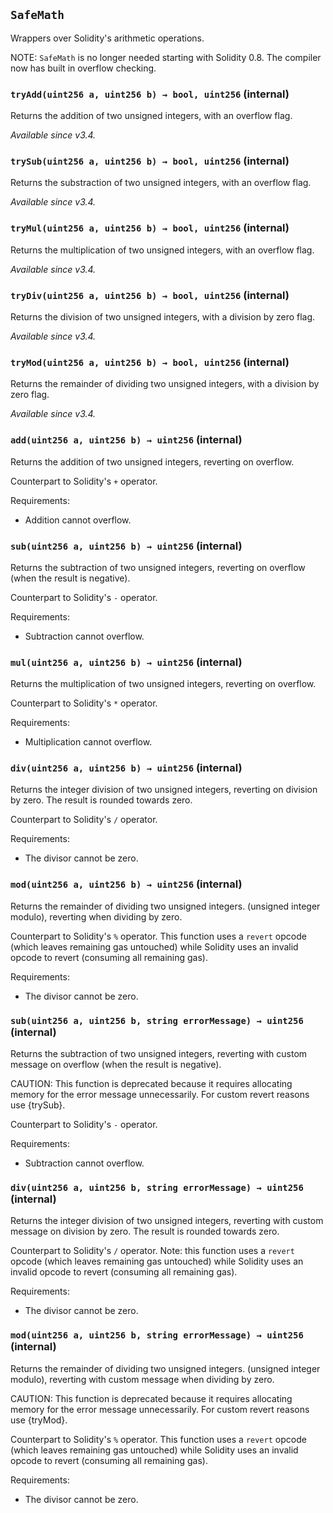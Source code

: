 ## `SafeMath`



Wrappers over Solidity's arithmetic operations.

NOTE: `SafeMath` is no longer needed starting with Solidity 0.8. The compiler
now has built in overflow checking.


### `tryAdd(uint256 a, uint256 b) → bool, uint256` (internal)



Returns the addition of two unsigned integers, with an overflow flag.

_Available since v3.4._

### `trySub(uint256 a, uint256 b) → bool, uint256` (internal)



Returns the substraction of two unsigned integers, with an overflow flag.

_Available since v3.4._

### `tryMul(uint256 a, uint256 b) → bool, uint256` (internal)



Returns the multiplication of two unsigned integers, with an overflow flag.

_Available since v3.4._

### `tryDiv(uint256 a, uint256 b) → bool, uint256` (internal)



Returns the division of two unsigned integers, with a division by zero flag.

_Available since v3.4._

### `tryMod(uint256 a, uint256 b) → bool, uint256` (internal)



Returns the remainder of dividing two unsigned integers, with a division by zero flag.

_Available since v3.4._

### `add(uint256 a, uint256 b) → uint256` (internal)



Returns the addition of two unsigned integers, reverting on
overflow.

Counterpart to Solidity's `+` operator.

Requirements:

- Addition cannot overflow.

### `sub(uint256 a, uint256 b) → uint256` (internal)



Returns the subtraction of two unsigned integers, reverting on
overflow (when the result is negative).

Counterpart to Solidity's `-` operator.

Requirements:

- Subtraction cannot overflow.

### `mul(uint256 a, uint256 b) → uint256` (internal)



Returns the multiplication of two unsigned integers, reverting on
overflow.

Counterpart to Solidity's `*` operator.

Requirements:

- Multiplication cannot overflow.

### `div(uint256 a, uint256 b) → uint256` (internal)



Returns the integer division of two unsigned integers, reverting on
division by zero. The result is rounded towards zero.

Counterpart to Solidity's `/` operator.

Requirements:

- The divisor cannot be zero.

### `mod(uint256 a, uint256 b) → uint256` (internal)



Returns the remainder of dividing two unsigned integers. (unsigned integer modulo),
reverting when dividing by zero.

Counterpart to Solidity's `%` operator. This function uses a `revert`
opcode (which leaves remaining gas untouched) while Solidity uses an
invalid opcode to revert (consuming all remaining gas).

Requirements:

- The divisor cannot be zero.

### `sub(uint256 a, uint256 b, string errorMessage) → uint256` (internal)



Returns the subtraction of two unsigned integers, reverting with custom message on
overflow (when the result is negative).

CAUTION: This function is deprecated because it requires allocating memory for the error
message unnecessarily. For custom revert reasons use {trySub}.

Counterpart to Solidity's `-` operator.

Requirements:

- Subtraction cannot overflow.

### `div(uint256 a, uint256 b, string errorMessage) → uint256` (internal)



Returns the integer division of two unsigned integers, reverting with custom message on
division by zero. The result is rounded towards zero.

Counterpart to Solidity's `/` operator. Note: this function uses a
`revert` opcode (which leaves remaining gas untouched) while Solidity
uses an invalid opcode to revert (consuming all remaining gas).

Requirements:

- The divisor cannot be zero.

### `mod(uint256 a, uint256 b, string errorMessage) → uint256` (internal)



Returns the remainder of dividing two unsigned integers. (unsigned integer modulo),
reverting with custom message when dividing by zero.

CAUTION: This function is deprecated because it requires allocating memory for the error
message unnecessarily. For custom revert reasons use {tryMod}.

Counterpart to Solidity's `%` operator. This function uses a `revert`
opcode (which leaves remaining gas untouched) while Solidity uses an
invalid opcode to revert (consuming all remaining gas).

Requirements:

- The divisor cannot be zero.




